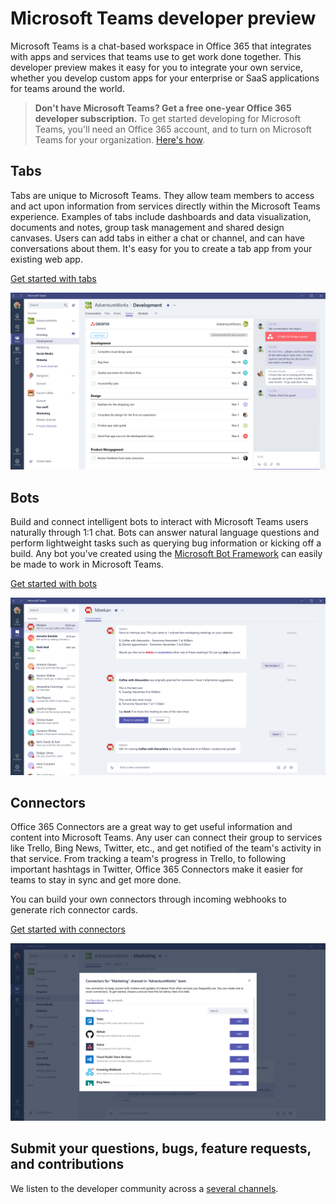 ﻿# Microsoft Teams developer preview

 Microsoft Teams is a chat-based workspace in Office 365 that integrates with apps and services that teams use to get work done together.  This developer preview makes it easy for you to integrate your own service, whether you develop custom apps for your enterprise or SaaS applications for teams around the world.

> **Don't have Microsoft Teams? Get a free one-year Office 365 developer subscription.** To get started developing for Microsoft Teams, you'll need an Office 365 account, and to turn on Microsoft Teams for your organization. [Here's how](setup.md).

## Tabs

Tabs are unique to Microsoft Teams.  They allow team members to access and act upon information from services directly within the Microsoft Teams experience. Examples of tabs include dashboards and data visualization, documents and notes, group task management and shared design canvases. Users can add tabs in either a chat or channel, and can have conversations about them. It's easy for you to create a tab app from your existing web app. 

[Get started with tabs](tabs.md)

!["Example of a tab showing data, alongside a conversation about the tab data"](images/tab_example.png)

## Bots

Build and connect intelligent bots to interact with Microsoft Teams users naturally through 1:1 chat. Bots can answer natural language questions and perform lightweight tasks such as querying bug information or kicking off a build.​ Any bot you've created using the [Microsoft Bot Framework](https://dev.botframework.com/) can easily be made to work in Microsoft Teams.

[Get started with bots](bots.md)

!["Example of a bot assisting a user"](images/bot_example.png)

## Connectors

Office 365 Connectors are a great way to get useful information and content into Microsoft Teams. Any user can connect their group to services like Trello, Bing News, Twitter, etc., and get notified of the team's activity in that service. From tracking a team's progress in Trello, to following important hashtags in Twitter, Office 365 Connectors make it easier for teams to stay in sync and get more done.

You can build your own connectors through incoming webhooks to generate rich connector cards.

[Get started with connectors](connectors.md)

!["Gallery of connectors"](images/connector_example.png)

## Submit your questions, bugs, feature requests, and contributions

We listen to the developer community across a [several channels](feedback.md).


	
	




